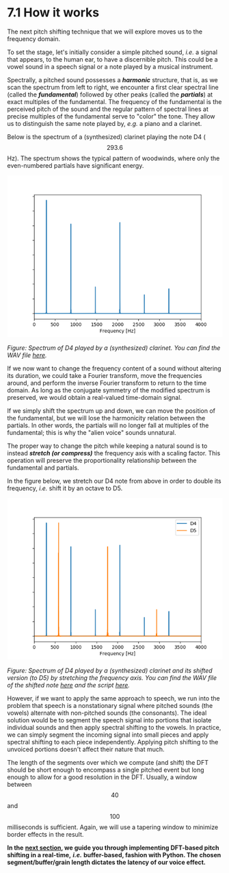 # 7.1 How it works

The next pitch shifting technique that we will explore moves us to the frequency domain.

To set the stage, let's initially consider a simple pitched sound, _i.e._ a signal that appears, to the human ear, to have a discernible pitch. This could be a vowel sound in a speech signal or a note played by a musical instrument.

Spectrally, a pitched sound possesses a _**harmonic**_ structure, that is, as we scan the spectrum from left to right, we encounter a first clear spectral line \(called the _**fundamental**_\) followed by other peaks \(called the _**partials**_\) at exact multiples of the fundamental. The frequency of the fundamental is the perceived pitch of the sound and the regular pattern of spectral lines at precise multiples of the fundamental serve to "color" the tone. They allow us to distinguish the same note played by, _e.g._ a piano and a clarinet.

Below is the spectrum of a \(synthesized\) clarinet playing the note D4 \($$293.6$$ Hz\). The spectrum shows the typical pattern of woodwinds, where only the even-numbered partials have significant energy.

![](../.gitbook/assets/clarinet_spectrum.png)

_Figure: Spectrum of D4 played by a \(synthesized\) clarinet. You can find the WAV file_ [_here_](https://github.com/LCAV/dsp-labs/tree/master/scripts/dft/clarinet_D4.wav)_._

If we now want to change the frequency content of a sound without altering its duration, we could take a Fourier transform, move the frequencies around, and perform the inverse Fourier transform to return to the time domain. As long as the conjugate symmetry of the modified spectrum is preserved, we would obtain a real-valued time-domain signal.

If we simply shift the spectrum up and down, we can move the position of the fundamental, but we will lose the harmonicity relation between the partials. In other words, the partials will no longer fall at multiples of the fundamental; this is why the "alien voice" sounds unnatural.

The proper way to change the pitch while keeping a natural sound is to instead _**stretch \(or compress\)**_ the frequency axis with a scaling factor. This operation will preserve the proportionality relationship between the fundamental and partials.

In the figure below, we stretch our D4 note from above in order to double its frequency, _i.e._ shift it by an octave to D5.

![](../.gitbook/assets/shift_spectrum-1.png)

_Figure: Spectrum of D4 played by a \(synthesized\) clarinet and its shifted version \(to D5\) by stretching the frequency axis. You can find the WAV file of the shifted note_ [_here_](https://github.com/LCAV/dsp-labs/tree/master/scripts/dft/clarinet_D5.wav) _and the script_ [_here_](https://github.com/LCAV/dsp-labs/tree/master/scripts/dft/dft_shift_example.py)_._

However, if we want to apply the same approach to speech, we run into the problem that speech is a nonstationary signal where pitched sounds \(the vowels\) alternate with non-pitched sounds \(the consonants\). The ideal solution would be to segment the speech signal into portions that isolate individual sounds and then apply spectral shifting to the vowels. In practice, we can simply segment the incoming signal into small pieces and apply spectral shifting to each piece independently. Applying pitch shifting to the unvoiced portions doesn't affect their nature that much.

The length of the segments over which we compute \(and shift\) the DFT should be short enough to encompass a single pitched event but long enough to allow for a good resolution in the DFT. Usually, a window between $$40$$ and $$100$$ milliseconds is sufficient. Again, we will use a tapering window to minimize border effects in the result.

**In the** [**next section**](implementation.md)**, we guide you through implementing DFT-based pitch shifting in a real-time,** _**i.e.**_ **buffer-based, fashion with Python. The chosen segment/buffer/grain length dictates the latency of our voice effect.**

